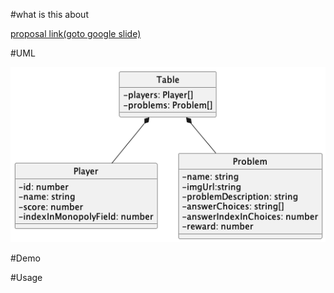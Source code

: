 #what is this about

[proposal link(goto google slide)](https://docs.google.com/presentation/d/1GKUPFWZzB3xPCd55HY_4h1yUJOsplH0LWmvnU8Fxl6w/edit#slide=id.p)

#UML

![png](https://raw.githubusercontent.com/graduation-thesis-app/graduation_thesis/main/uml/main.png)

#Demo

#Usage
